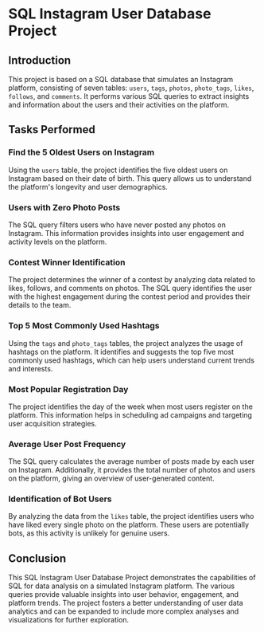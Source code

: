 # SQL Instagram User Database Project

## Introduction
This project is based on a SQL database that simulates an Instagram platform, consisting of seven tables: `users`, `tags`, `photos`, `photo_tags`, `likes`, `follows`, and `comments`. It performs various SQL queries to extract insights and information about the users and their activities on the platform.

## Tasks Performed

### Find the 5 Oldest Users on Instagram
Using the `users` table, the project identifies the five oldest users on Instagram based on their date of birth. This query allows us to understand the platform's longevity and user demographics.

### Users with Zero Photo Posts
The SQL query filters users who have never posted any photos on Instagram. This information provides insights into user engagement and activity levels on the platform.

### Contest Winner Identification
The project determines the winner of a contest by analyzing data related to likes, follows, and comments on photos. The SQL query identifies the user with the highest engagement during the contest period and provides their details to the team.

### Top 5 Most Commonly Used Hashtags
Using the `tags` and `photo_tags` tables, the project analyzes the usage of hashtags on the platform. It identifies and suggests the top five most commonly used hashtags, which can help users understand current trends and interests.

### Most Popular Registration Day
The project identifies the day of the week when most users register on the platform. This information helps in scheduling ad campaigns and targeting user acquisition strategies.

### Average User Post Frequency
The SQL query calculates the average number of posts made by each user on Instagram. Additionally, it provides the total number of photos and users on the platform, giving an overview of user-generated content.

### Identification of Bot Users
By analyzing the data from the `likes` table, the project identifies users who have liked every single photo on the platform. These users are potentially bots, as this activity is unlikely for genuine users.

## Conclusion
This SQL Instagram User Database Project demonstrates the capabilities of SQL for data analysis on a simulated Instagram platform. The various queries provide valuable insights into user behavior, engagement, and platform trends. The project fosters a better understanding of user data analytics and can be expanded to include more complex analyses and visualizations for further exploration.
